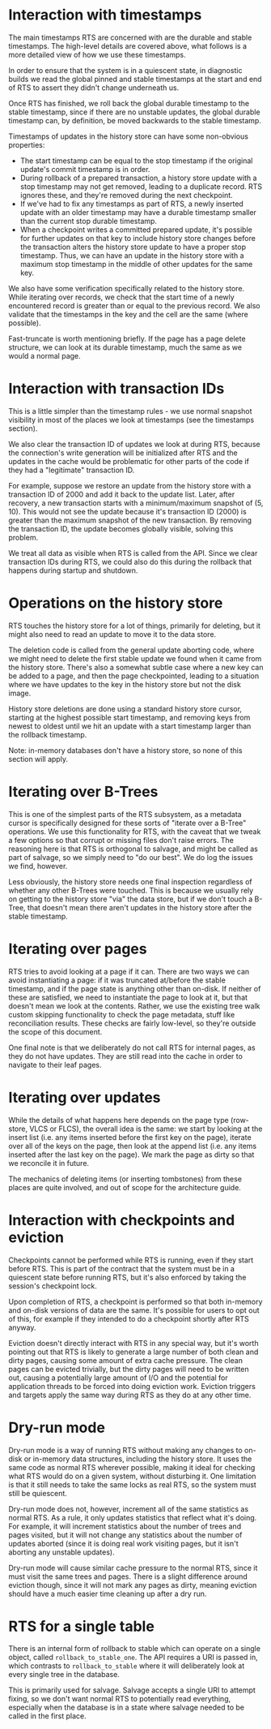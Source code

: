 # Interaction with timestamps

The main timestamps RTS are concerned with are the durable and stable
timestamps. The high-level details are covered above, what follows is a more
detailed view of how we use these timestamps.

In order to ensure that the system is in a quiescent state, in diagnostic
builds we read the global pinned and stable timestamps at the start and end
of RTS to assert they didn't change underneath us.

Once RTS has finished, we roll back the global durable timestamp to the
stable timestamp, since if there are no unstable updates, the global durable
timestamp can, by definition, be moved backwards to the stable timestamp.

Timestamps of updates in the history store can have some non-obvious
properties:

* The start timestamp can be equal to the stop timestamp if the original
  update's commit timestamp is in order.
* During rollback of a prepared transaction, a history store update with a
  stop timestamp may not get removed, leading to a duplicate record. RTS
  ignores these, and they're removed during the next checkpoint.
* If we've had to fix any timestamps as part of RTS, a newly inserted update
  with an older timestamp may have a durable timestamp smaller than the
  current stop durable timestamp.
* When a checkpoint writes a committed prepared update, it's possible for
  further updates on that key to include history store changes before the
  transaction alters the history store update to have a proper stop
  timestamp. Thus, we can have an update in the history store with a maximum
  stop timestamp in the middle of other updates for the same key.
  
We also have some verification specifically related to the history
store. While iterating over records, we check that the start time of a newly
encountered record is greater than or equal to the previous record. We also
validate that the timestamps in the key and the cell are the same (where
possible).

Fast-truncate is worth mentioning briefly. If the page has a page delete
structure, we can look at its durable timestamp, much the same as we would a
normal page.

# Interaction with transaction IDs

This is a little simpler than the timestamp rules - we use normal snapshot
visibility in most of the places we look at timestamps (see the timestamps
section).

We also clear the transaction ID of updates we look at during RTS, because
the connection's write generation will be initialized after RTS and the
updates in the cache would be problematic for other parts of the code if
they had a "legitimate" transaction ID.

For example, suppose we restore an update from the history store with a
transaction ID of 2000 and add it back to the update list. Later, after
recovery, a new transaction starts with a minimum/maximum snapshot of (5,
10). This would not see the update because it's transaction ID (2000) is
greater than the maximum snapshot of the new transaction. By removing the
transaction ID, the update becomes globally visible, solving this problem.

We treat all data as visible when RTS is called from the API. Since we clear
transaction IDs during RTS, we could also do this during the rollback that
happens during startup and shutdown.

# Operations on the history store

RTS touches the history store for a lot of things, primarily for deleting,
but it might also need to read an update to move it to the data store.

The deletion code is called from the general update aborting code, where we
might need to delete the first stable update we found when it came from the
history store. There's also a somewhat subtle case where a new key can be
added to a page, and then the page checkpointed, leading to a situation
where we have updates to the key in the history store but not the disk
image.

History store deletions are done using a standard history store cursor,
starting at the highest possible start timestamp, and removing keys from
newest to oldest until we hit an update with a start timestamp larger than
the rollback timestamp.

Note: in-memory databases don't have a history store, so none of this
section will apply.

# Iterating over B-Trees

This is one of the simplest parts of the RTS subsystem, as a metadata cursor
is specifically designed for these sorts of "iterate over a B-Tree"
operations. We use this functionality for RTS, with the caveat that we tweak
a few options so that corrupt or missing files don't raise errors. The
reasoning here is that RTS is orthogonal to salvage, and might be called as
part of salvage, so we simply need to "do our best". We do log the issues we
find, however.

Less obviously, the history store needs one final inspection regardless of
whether any other B-Trees were touched. This is because we usually rely on
getting to the history store "via" the data store, but if we don't touch a
B-Tree, that doesn't mean there aren't updates in the history store after
the stable timestamp.

# Iterating over pages

RTS tries to avoid looking at a page if it can. There are two ways we can
avoid instantiating a page: if it was truncated at/before the stable
timestamp, and if the page state is anything other than on-disk. If neither
of these are satisfied, we need to instantiate the page to look at it, but
that doesn't mean we look at the contents. Rather, we use the existing tree
walk custom skipping functionality to check the page metadata, stuff like
reconciliation results. These checks are fairly low-level, so they're
outside the scope of this document.

One final note is that we deliberately do not call RTS for internal pages,
as they do not have updates. They are still read into the cache in order to
navigate to their leaf pages.

# Iterating over updates

While the details of what happens here depends on the page type (row-store,
VLCS or FLCS), the overall idea is the same: we start by looking at the
insert list (i.e. any items inserted before the first key on the page),
iterate over all of the keys on the page, then look at the append list
(i.e. any items inserted after the last key on the page). We mark the page
as dirty so that we reconcile it in future.

The mechanics of deleting items (or inserting tombstones) from these places
are quite involved, and out of scope for the architecture guide.

# Interaction with checkpoints and eviction

Checkpoints cannot be performed while RTS is running, even if they start
before RTS. This is part of the contract that the system must be in a
quiescent state before running RTS, but it's also enforced by taking the
session's checkpoint lock.

Upon completion of RTS, a checkpoint is performed so that both in-memory and
on-disk versions of data are the same. It's possible for users to opt out of
this, for example if they intended to do a checkpoint shortly after RTS
anyway.

Eviction doesn't directly interact with RTS in any special way, but it's
worth pointing out that RTS is likely to generate a large number of both
clean and dirty pages, causing some amount of extra cache pressure. The
clean pages can be evicted trivially, but the dirty pages will need to be
written out, causing a potentially large amount of I/O and the potential for
application threads to be forced into doing eviction work. Eviction triggers
and targets apply the same way during RTS as they do at any other time.

# Dry-run mode

Dry-run mode is a way of running RTS without making any changes to on-disk
or in-memory data structures, including the history store. It uses the same
code as normal RTS wherever possible, making it ideal for checking what RTS
would do on a given system, without disturbing it. One limitation is that it
still needs to take the same locks as real RTS, so the system must still be
quiescent.

Dry-run mode does not, however, increment all of the same statistics as
normal RTS. As a rule, it only updates statistics that reflect what it's
doing. For example, it will increment statistics about the number of trees
and pages visited, but it will not change any statistics about the number of
updates aborted (since it is doing real work visiting pages, but it isn't
aborting any unstable updates).

Dry-run mode will cause similar cache pressure to the normal RTS, since it
must visit the same trees and pages. There is a slight difference around
eviction though, since it will not mark any pages as dirty, meaning eviction
should have a much easier time cleaning up after a dry run.

# RTS for a single table

There is an internal form of rollback to stable which can operate on a
single object, called `rollback_to_stable_one`. The API requires a URI is
passed in, which contrasts to `rollback_to_stable` where it will
deliberately look at every single tree in the database.

This is primarily used for salvage. Salvage accepts a single URI to attempt
fixing, so we don't want normal RTS to potentially read everything,
especially when the database is in a state where salvage needed to be called
in the first place.
